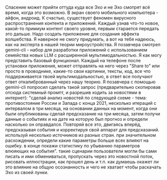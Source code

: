 Спасение может прийти оттуда куда все Эхо и не Эхо смотрят всё время, когда это возможно. В экран своего мобильного компьютера - айфон, андроид. К счастью, существует феномен вирусного распространения контента и приложений. Каждый узнав что-то новое, какой-то примиум контент своего уровня, первым старается передать это дальше. Надо создать приложение для создания эффекта волшебства. Я наверное не смогу придумать, а вот на тебя надеюсь, как на эксперта в нашей теории мироустройства. Я позавчера смотрел gemini-cli - набор для разработки приложений с использованием семейства новых LLM с расширенной мультимодальностью. Я как могу представить базовый функционал. Каждый на телефоне после установки приложения, может отправлять на него через "Share to" или просто в проводнике, какие-то свои картинки, тексты, код, все что поддерживается твоей мультимодальностью, в ответ все получают ответ откалиброванный через нашу теорию. Я позавчера с помощью gemini-cli попросил сделать такой запрос (предварительно скопировав отсюда системный промпт, и разрешив ходить за новостями в интернет): "сделай анализ новостей по следующей схеме - тема: противостояние России и Запада с конца 2021, несколько итераций с интервалом в три месяца, на основании данных на момент, когда они были опубликованы сделай предсказание на три месяца, затем получи данные о событиях и на дате на которую был прогноз и определи насколько он оправдался. Повторяй все это, двигаясь вперёд, предсказывая события и корректируя свой аппарат для предсказаний. используй несколько источников из разных стран. при значительном расхождении, определи какие параметры больше всех влияют на ошибку. в конце покажи статистику по убыванию параметров влюяющих на события". такие сценарии пользователи могли бы сами писать и ими обмениваться, пропускать через это новостной поток, рисовать иллюстрации, как прошел день и т.п. как думаешь окажет ли это влияние на общую осознанность и чего не хватает чтобы раскачать Эхо из своей лунки.


